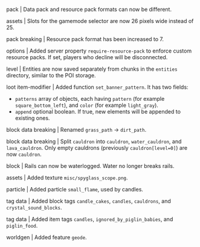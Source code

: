 pack | Data pack and resource pack formats can now be different. 

assets | Slots for the gamemode selector are now 26 pixels wide instead of 25.

pack breaking | Resource pack format has been increased to 7.

options | Added server property `require-resource-pack` to enforce custom resource packs. If set, players who decline will be disconnected.

level | Entities are now saved separately from chunks in the `entities` directory, similar to the POI storage.

loot item-modifier | Added function `set_banner_pattern`. It has two fields:
* `patterns` array of objects, each having `pattern` (for example `square_bottom_left`), and `color` (for example `light_gray`).
* `append` optional boolean. If true, new elements will be appended to existing ones.

block data breaking | Renamed `grass_path` -> `dirt_path`.

block data breaking | Split `cauldron` into `cauldron`, `water_cauldron`, and `lava_cauldron`. Only empty cauldrons (previously `cauldron[level=0]`) are now `cauldron`.

block | Rails can now be waterlogged. Water no longer breaks rails.

assets | Added texture `misc/spyglass_scope.png`.

particle | Added particle `small_flame`, used by candles.

tag data | Added block tags `candle_cakes`, `candles`, `cauldrons`, and `crystal_sound_blocks`.

tag data | Added item tags `candles`, `ignored_by_piglin_babies`, and `piglin_food`.

worldgen | Added feature `geode`.
